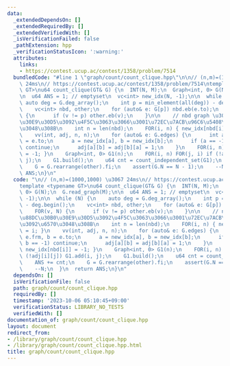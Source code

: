 ```yaml
---
data:
  _extendedDependsOn: []
  _extendedRequiredBy: []
  _extendedVerifiedWith: []
  _isVerificationFailed: false
  _pathExtension: hpp
  _verificationStatusIcon: ':warning:'
  attributes:
    links:
    - https://contest.ucup.ac/contest/1358/problem/7514
  bundledCode: "#line 1 \"graph/count/count_clique.hpp\"\n\n// (n,m)=(1000,1000) \u3067\
    \ 24ms\n// https://contest.ucup.ac/contest/1358/problem/7514\ntemplate <typename\
    \ GT>\nu64 count_clique(GT& G) {\n  INT(N, M);\n  Graph<int, 0> G(N);\n  G.read_graph(M);\n\
    \n  u64 ANS = 1; // emptyset\n  vc<int> new_idx(N, -1);\n\n  while (N) {\n   \
    \ auto deg = G.deg_array();\n    int p = min_element(all(deg)) - deg.begin();\n\
    \    vc<int> nbd, other;\n    for (auto& e: G[p]) nbd.eb(e.to);\n    FOR(v, N)\
    \ {\n      if (v != p) other.eb(v);\n    }\n\n    // nbd graph \u306E\u88DC\u30B0\
    \u30E9\u30D5\u3092\u4F5C\u3063\u3066\u3001\u72EC\u7ACB\u96C6\u5408\u3092\u6570\
    \u3048\u308B\n    int n = len(nbd);\n    FOR(i, n) { new_idx[nbd[i]] = i; }\n\
    \    vv(int, adj, n, n);\n    for (auto& e: G.edges) {\n      int a = e.frm, b\
    \ = e.to;\n      a = new_idx[a], b = new_idx[b];\n      if (a == -1 || b == -1)\
    \ continue;\n      adj[a][b] = adj[b][a] = 1;\n    }\n    FOR(i, n) { new_idx[nbd[i]]\
    \ = -1; }\n    Graph<int, 0> G1(n);\n    FOR(i, n) FOR(j, i) if (!adj[i][j]) G1.add(i,\
    \ j);\n    G1.build();\n    u64 cnt = count_independent_set(G1);\n    ANS += cnt;\n\
    \    G = G.rearrange(other).fi;\n    assert(G.N == N - 1);\n    --N;\n  }\n  return\
    \ ANS;\n}\n"
  code: "\n// (n,m)=(1000,1000) \u3067 24ms\n// https://contest.ucup.ac/contest/1358/problem/7514\n\
    template <typename GT>\nu64 count_clique(GT& G) {\n  INT(N, M);\n  Graph<int,\
    \ 0> G(N);\n  G.read_graph(M);\n\n  u64 ANS = 1; // emptyset\n  vc<int> new_idx(N,\
    \ -1);\n\n  while (N) {\n    auto deg = G.deg_array();\n    int p = min_element(all(deg))\
    \ - deg.begin();\n    vc<int> nbd, other;\n    for (auto& e: G[p]) nbd.eb(e.to);\n\
    \    FOR(v, N) {\n      if (v != p) other.eb(v);\n    }\n\n    // nbd graph \u306E\
    \u88DC\u30B0\u30E9\u30D5\u3092\u4F5C\u3063\u3066\u3001\u72EC\u7ACB\u96C6\u5408\
    \u3092\u6570\u3048\u308B\n    int n = len(nbd);\n    FOR(i, n) { new_idx[nbd[i]]\
    \ = i; }\n    vv(int, adj, n, n);\n    for (auto& e: G.edges) {\n      int a =\
    \ e.frm, b = e.to;\n      a = new_idx[a], b = new_idx[b];\n      if (a == -1 ||\
    \ b == -1) continue;\n      adj[a][b] = adj[b][a] = 1;\n    }\n    FOR(i, n) {\
    \ new_idx[nbd[i]] = -1; }\n    Graph<int, 0> G1(n);\n    FOR(i, n) FOR(j, i) if\
    \ (!adj[i][j]) G1.add(i, j);\n    G1.build();\n    u64 cnt = count_independent_set(G1);\n\
    \    ANS += cnt;\n    G = G.rearrange(other).fi;\n    assert(G.N == N - 1);\n\
    \    --N;\n  }\n  return ANS;\n}\n"
  dependsOn: []
  isVerificationFile: false
  path: graph/count/count_clique.hpp
  requiredBy: []
  timestamp: '2023-10-06 05:10:45+09:00'
  verificationStatus: LIBRARY_NO_TESTS
  verifiedWith: []
documentation_of: graph/count/count_clique.hpp
layout: document
redirect_from:
- /library/graph/count/count_clique.hpp
- /library/graph/count/count_clique.hpp.html
title: graph/count/count_clique.hpp
---
```

